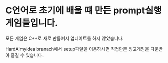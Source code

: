 # C언어로 초기에 배울 떄 만든 prompt실행 게임들입니다.

모든 게임은 C++로 새로 만들어서 업데이트를 하지 않았습니다.

HardAImyidea branach에서 setup파일을 이용하시면 직접만든 빙고게임을 다운받아 즐길 수 있습니다.
